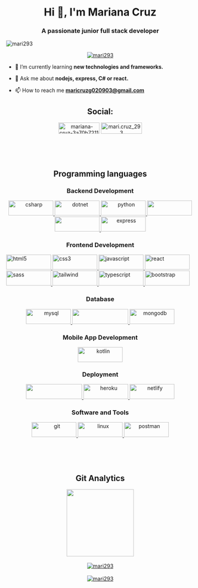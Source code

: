 <h1 align="center">Hi 👋, I'm Mariana Cruz</h1>
<h3 align="center">A passionate junior full stack developer</h3>

<p align="left"> <img src="https://komarev.com/ghpvc/?username=mari293&label=Profile%20views&color=0e75b6&style=flat" alt="mari293" /> </p>

<p align="center"> <a href="https://github.com/ryo-ma/github-profile-trophy"><img src="https://github-profile-trophy.vercel.app/?username=mari293&theme=dracula" alt="mari293" /></a> </p>

- 🌱 I’m currently learning **new technologies and frameworks.**

- 💬 Ask me about **nodejs, express, C# or react.**

- 📫 How to reach me **maricruzg020903@gmail.com**


<h2 align="center">Social:</h2>
<p align="center">
<a href="https://linkedin.com/in/mariana-cruz-3a70b7211" target="blank"><img align="center" src="https://img.shields.io/badge/LinkedIn-0077B5?style=for-the-badge&logo=linkedin&logoColor=white" alt="mariana-cruz-3a70b7211" height="30" width="110" /></a>
<a href="https://instagram.com/mari.cruz_293" target="blank"><img align="center" src="https://img.shields.io/badge/Instagram-E4405F?style=for-the-badge&logo=instagram&logoColor=white" alt="mari.cruz_293" height="30" width="110" /></a>
</p>


<br><br><br><h2 align="Center">Programming languages</h2>

<h3 align="center">Backend Development</h3>
<p align="center"> 
<a href="https://www.w3schools.com/cs/" target="_blank" rel="noreferrer"> <img src="https://img.shields.io/badge/C%23-239120?style=for-the-badge&logo=c-sharp&logoColor=white" alt="csharp" width="120" height="40"/> </a>
<a href="https://dotnet.microsoft.com/" target="_blank" rel="noreferrer"> <img src="https://img.shields.io/badge/.NET-5C2D91?style=for-the-badge&logo=.net&logoColor=white" alt="dotnet" width="120" height="40"/> </a> 
<a href="https://www.python.org" target="_blank" rel="noreferrer"> <img src="https://img.shields.io/badge/Python-EA6C23?style=for-the-badge&logo=python&logoColor=white" alt="python" width="120" height="40"/> </a>
<a href="https://flask.palletsprojects.com/" target="_blank" rel="noreferrer"> <img src="https://img.shields.io/badge/Flask-2EC9EB?style=for-the-badge&logo=flask&logoColor=white" width="120" height="40"/> </a> 
<a href="https://nodejs.org" target="_blank" rel="noreferrer"> <img src="https://img.shields.io/badge/Node.js-D651E0?style=for-the-badge&logo=node.js&logoColor=white" width="120" height="40"/> </a>
<a href="https://expressjs.com" target="_blank" rel="noreferrer"> <img src="https://img.shields.io/badge/Express.js-E18171?style=for-the-badge" alt="express" width="120" height="40"/> </a> 
</p>

<h3 align="center">Frontend Development</h3>
<p aling="center"> 
<a href="https://www.w3.org/html/" target="_blank" rel="noreferrer"> <img src="https://img.shields.io/badge/HTML-4361EE?style=for-the-badge&logo=html5&logoColor=white" alt="html5" width="120" height="40"/> </a> 
<a href="https://www.w3schools.com/css/" target="_blank" rel="noreferrer"> <img src="https://img.shields.io/badge/CSS-A53860?&style=for-the-badge&logo=css3&logoColor=white" alt="css3" width="120" height="40"/> </a>
<a href="https://developer.mozilla.org/en-US/docs/Web/JavaScript" target="_blank" rel="noreferrer"> <img src="https://img.shields.io/badge/JavaScript-F7DF1E?style=for-the-badge&logo=javascript&logoColor=FFFFF" alt="javascript" width="120" height="40"/> </a> 
<a href="https://reactjs.org/" target="_blank" rel="noreferrer"> <img src="https://img.shields.io/badge/React-001B2E?style=for-the-badge&logo=react&logoColor=FFFFFF" alt="react" width="120" height="40"/> </a> 
<a href="https://sass-lang.com" target="_blank" rel="noreferrer"> <img src="https://img.shields.io/badge/Sass-CC6699?style=for-the-badge&logo=sass&logoColor=white" alt="sass" width="120" height="40"/> </a> 
<a href="https://tailwindcss.com/" target="_blank" rel="noreferrer"> <img src="https://img.shields.io/badge/Tailwind_CSS-38B2AC?style=for-the-badge&logo=tailwind-css&logoColor=white" alt="tailwind" width="120" height="40"/> </a>
<a href="https://www.typescriptlang.org/" target="_blank" rel="noreferrer"> <img src="https://img.shields.io/badge/TypeScript-A44A3F?style=for-the-badge&logo=typescript&logoColor=white" alt="typescript" width="120" height="40"/> </a>
<a href="https://getbootstrap.com" target="_blank" rel="noreferrer"> <img src="https://img.shields.io/badge/Bootstrap-563D7C?style=for-the-badge&logo=bootstrap&logoColor=white" alt="bootstrap" width="120" height="40"/> </a>
</p>


<h3 align="center">Database</h3>
<p align="center">  
<a href="https://www.mysql.com/" target="_blank" rel="noreferrer"> <img src="https://img.shields.io/badge/MySQL-BF0603?style=for-the-badge&logo=mysql&logoColor=white" alt="mysql" width="120" height="40"/> </a> 
<a href="https://www.microsoft.com/en-us/sql-server" target="_blank" rel="noreferrer"> <img src="https://img.shields.io/badge/Microsoft_SQL_Server-ff9e00?style=for-the-badge&logo=microsoft-sql-server&logoColor=white" width="150" height="40"/> </a>
<a href="https://www.mongodb.com/" target="_blank" rel="noreferrer"> <img src="https://img.shields.io/badge/MongoDB-17815E?style=for-the-badge&logo=mongodb&logoColor=white" alt="mongodb" width="120" height="40"/> </a>
</p>

<h3 align="center">Mobile App Development</h3>
<p align="center">
<a href="https://kotlinlang.org" target="_blank" rel="noreferrer"> <img src="https://img.shields.io/badge/Kotlin-8D99AE?&style=for-the-badge&logo=kotlin&logoColor=white" alt="kotlin" width="120" height="40"/> </a> 
</>

<h3 align="center">Deployment</h3>
<p align="center"> 
<a href="https://azure.microsoft.com/en-in/" target="_blank" rel="noreferrer"> <img src="https://img.shields.io/badge/Microsoft_Azure-0089D6?style=for-the-badge&logo=microsoft-azure&logoColor=white" width="150" height="40"/> </a> 
<a href="https://heroku.com" target="_blank" rel="noreferrer"> <img src="https://img.shields.io/badge/Heroku-430098?style=for-the-badge&logo=heroku&logoColor=white" alt="heroku" width="120" height="40"/> </a>
<a href="https://netlify.com/" target="_blank"><img src="https://img.shields.io/badge/Netlify-00C7B7?style=for-the-badge&logo=netlify&logoColor=white" alt="netlify" width="120" height="40"/> </a>
</p>

<h3 align="center">Software and Tools</h3>
<p align="center"> 
<a href="https://git-scm.com/" target="_blank" rel="noreferrer"> <img src="https://img.shields.io/badge/Git-E34F26?style=for-the-badge&logo=git&logoColor=white" alt="git" width="120" height="40"/> </a> 
<a href="https://www.linux.org/" target="_blank" rel="noreferrer"> <img src="https://img.shields.io/badge/Linux-9EF01A?style=for-the-badge&logo=linux&logoColor=white" alt="linux" width="120" height="40"/> </a>
<a href="https://postman.com" target="_blank" rel="noreferrer"> <img src="https://img.shields.io/badge/postman-1E88E5.svg?style=for-the-badge&logo=postman&logoColor=white" alt="postman" width="120" height="40"/> </a>
 </p>

<br><br><br><h2 align="center">Git Analytics</h2>
<p align="center">
<a href="https://github.com/mari293">
  <img height="180em" src="https://github-readme-stats-eight-theta.vercel.app/api/top-langs/?username=mari293&layout=compact&langs_count=8&theme=radical"/>
  <br><br><img align="center" src="https://github-readme-stats.vercel.app/api?username=mari293&theme=radical&show_icons=true&locale=en" alt="mari293" />
  <br><br><img align="center" src="https://github-readme-streak-stats.herokuapp.com/?user=mari293&&theme=radical" alt="mari293" />
</a>
</p>
